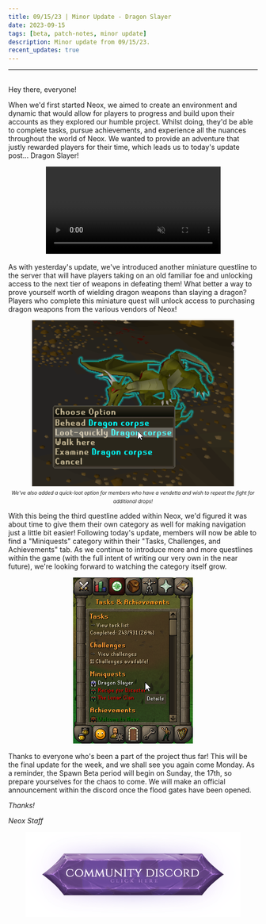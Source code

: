 ```yaml
---
title: 09/15/23 | Minor Update - Dragon Slayer
date: 2023-09-15
tags: [beta, patch-notes, minor update]
description: Minor update from 09/15/23.
recent_updates: true
---
```


***
<br>
Hey there, everyone!

When we'd first started Neox, we aimed to create an environment and dynamic that would allow for players to progress and build upon their accounts as they explored our humble project. Whilst doing, they'd be able to complete tasks, pursue achievements, and experience all the nuances throughout the world of Neox. We wanted to provide an adventure that justly rewarded players for their time, which leads us to today's update post... Dragon Slayer!

<div class="spacer-medium"></div>
<center><video width="70%" height="70%" autoplay loop muted><source src="/assets/img/updates/091523/dragonslayer.mp4" type="video/mp4"></video></center>
<div class="spacer-medium"></div>

As with yesterday's update, we've introduced another miniature questline to the server that will have players taking on an old familiar foe and unlocking access to the next tier of weapons in defeating them! What better a way to prove yourself worth of wielding dragon weapons than slaying a dragon? Players who complete this miniature quest will unlock access to purchasing dragon weapons from the various vendors of Neox!

<div class="spacer-medium"></div>
<center><img src="/assets/img/updates/091523/loot.png"><br>
<em><font size="1">We've also added a quick-loot option for members who have a vendetta and wish to repeat the fight for additional drops!</font></em></center>
<div class="spacer-medium"></div>

With this being the third questline added within Neox, we'd figured it was about time to give them their own category as well for making navigation just a little bit easier! Following today's update, members will now be able to find a "Miniquests" category within their "Tasks, Challenges, and Achievements" tab. As we continue to introduce more and more questlines within the game (with the full intent of writing our very own in the near future), we're looking forward to watching the category itself grow.

<div class="spacer-medium"></div>
<center><img src="/assets/img/updates/091523/quests.png"><br></center>
<div class="spacer-medium"></div>

Thanks to everyone who's been a part of the project thus far! This will be the final update for the week, and we shall see you again come Monday. As a reminder, the Spawn Beta period will begin on Sunday, the 17th, so prepare yourselves for the chaos to come. We will make an official announcement within the discord once the flood gates have been opened.

<em>Thanks!

<em>Neox Staff<br>

<div class="spacer-medium"></div>
<center><a href="https://discord.com/invite/neoxps"><img src="/assets/img/JoinDiscord.png"></a></center>